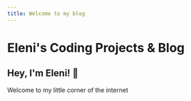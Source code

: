 ```yaml
---
title: Welcome to my blog
---
```

# Eleni's Coding Projects & Blog

## Hey, I'm Eleni! 🚀

Welcome to my little corner of the internet 
